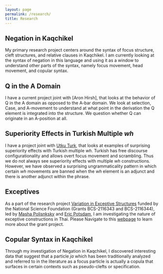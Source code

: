 ```yaml
---
layout: page
permalink: /research/
title: Research
---
```



## Negation in Kaqchikel

My primary research project centers around the syntax of focus structure, cleft structures, and relative clauses in Kaqchikel. I am currently looking at the syntax of negation in this language and using it as a window to understand other parts of the syntax, namely focus movement, head movement, and copular syntax. 

## Q in the A Domain 

I have a current project joint with [Aron Hirsh], that looks at the behavior of Q in the A domain as opposed to the A-bar domain. We look at selection, Case, and A-movement to understand at what point in the derivation the Q element is integrated into the structure. We question whether Q can originate in an A-position at all. 

## Superiority Effects in Turkish Multiple *wh*

I have a project joint with [Utku Turk], that looks at examples of surprising superiority effects with Turkish multiple *wh*. Turkish has free discourse configurationality and allows overt focus movement and scrambling. Thus we do not always see superiority effects with multiple *wh* constructions. However, we have observed a surprising ungrammaticality pattern in which certain *wh* movements are banned when the *wh* element is an adjunct and there is another adjunct within the phrase. 

## Exceptives

As a part of the research project [Variation in Exceptive Structures] funded by the National Science Foundation (Grants BCS-2116343 and BCS-2116344), led by [Masha Polisnksky] and [Eric Potsdam], I am investigating the nature of exceptive constructions in Thai. Please Navigate to this [webpage] to learn more about the grant project.

## Copular Syntax in Kaqchikel

Through my investigation of Negation in Kaqchikel, I discovered interesting data that suggest that a particle *ja* which has been traditionally analyzed and referred to in the literature as a focus particle is actually a copula that surfaces in certain contexts such as pseudo-clefts or specification. 


[Utku Turk]: https://utkuturk.com/
[Variation in Exceptive Structures]: https://exceptives.lin.ufl.edu/
[webpage]: https://exceptives.lin.ufl.edu/the-language-sample/
[Aron Hirsch]: https://sites.google.com/view/aronhirsch/home?authuser=0
[Eric Potsdam]: https://people.clas.ufl.edu/potsdam/
[Masha Polisnksky]: https://www.mariapolinsky.com/about-me/
